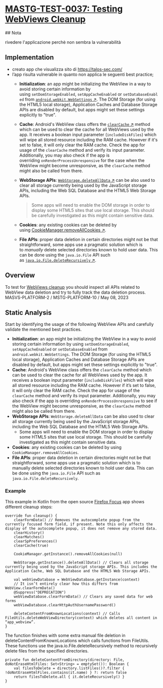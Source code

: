 # [MASTG-TEST-0037: Testing WebViews Cleanup](https://mas.owasp.org/MASTG/tests/android/MASVS-PLATFORM/MASTG-TEST-0037)

## Nota 

rivedere l'applicazione perchè non sembra la vulnerabilità


## Implementation

- creato app che visualizza sito di https://talos-sec.com/
- l’app risulta vulnerable in quanto non applica le seguenti best practice;
    - **Initialization**: an app might be initializing the WebView in a way to avoid storing certain information by using `setDomStorageEnabled`, `setAppCacheEnabled` or `setDatabaseEnabled` from [`android.webkit.WebSettings` ↗](https://developer.android.com/reference/android/webkit/WebSettings). The DOM Storage (for using the HTML5 local storage), Application Caches and Database Storage APIs are disabled by default, but apps might set these settings explicitly to "true".
    - **Cache**: Android's WebView class offers the [`clearCache` ↗](https://developer.android.com/reference/android/webkit/WebView#clearCache(boolean)) method which can be used to clear the cache for all WebViews used by the app. It receives a boolean input parameter (`includeDiskFiles`) which will wipe all stored resource including the RAM cache. However if it's set to false, it will only clear the RAM cache. Check the app for usage of the `clearCache` method and verify its input parameter. Additionally, you may also check if the app is overriding `onRenderProcessUnresponsive` for the case when the WebView might become unresponsive, as the `clearCache` method might also be called from there.
    - **WebStorage APIs**: [`WebStorage.deleteAllData` ↗](https://developer.android.com/reference/android/webkit/WebStorage#deleteAllData) can be also used to clear all storage currently being used by the JavaScript storage APIs, including the Web SQL Database and the HTML5 Web Storage APIs.
        
        > Some apps will need to enable the DOM storage in order to display some HTML5 sites that use local storage. This should be carefully investigated as this might contain sensitive data.
        > 
    - **Cookies**: any existing cookies can be deleted by using [CookieManager.removeAllCookies ↗](https://developer.android.com/reference/android/webkit/CookieManager#removeAllCookies(android.webkit.ValueCallback%3Cjava.lang.Boolean%3E)).
    - **File APIs**: proper data deletion in certain directories might not be that straightforward, some apps use a pragmatic solution which is to *manually* delete selected directories known to hold user data. This can be done using the `java.io.File` API such as [`java.io.File.deleteRecursively` ↗](https://kotlinlang.org/api/latest/jvm/stdlib/kotlin.io/java.io.-file/delete-recursively.html).
    
## Overview

To test for [WebViews cleanup](https://developer.android.com/guide/webapps/managing-webview) you should inspect all APIs related to WebView data deletion and try to fully track the data deletion process.
MASVS-PLATFORM-2 / MSTG-PLATFORM-10 / May 08, 2023
## Static Analysis

Start by identifying the usage of the following WebView APIs and carefully validate the mentioned best practices.

- **Initialization**: an app might be initializing the WebView in a way to avoid storing certain information by using `setDomStorageEnabled`, `setAppCacheEnabled` or `setDatabaseEnabled` from `android.webkit.WebSettings`. The DOM Storage (for using the HTML5 local storage), Application Caches and Database Storage APIs are disabled by default, but apps might set these settings explicitly to "true".
- **Cache**: Android's WebView class offers the `clearCache` method which can be used to clear the cache for all WebViews used by the app. It receives a boolean input parameter (`includeDiskFiles`) which will wipe all stored resource including the RAM cache. However if it’s set to false, it will only clear the RAM cache. Check the app for usage of the `clearCache` method and verify its input parameter. Additionally, you may also check if the app is overriding `onRenderProcessUnresponsive` to see if the WebView might become unresponsive, as the `clearCache` method might also be called from there.
- **WebStorage APIs**: `WebStorage.deleteAllData` can be also used to clear all storage currently being used by the JavaScript storage APIs, including the Web SQL Database and the HTML5 Web Storage APIs. 
  - Some apps will need to enable the DOM storage in order to display some HTML5 sites that use local storage. This should be carefully investigated as this might contain sensitive data.
- **Cookies**: any existing cookies can be deleted by using `CookieManager.removeAllCookies`.
- **File APIs**: proper data deletion in certain directories might not be that straightforward, some apps use a pragmatic solution which is to manually delete selected directories known to hold user data. This can be done using the `java.io.File` API such as `java.io.File.deleteRecursively`.

### Example

This example in Kotlin from the open source [Firefox Focus](https://github.com/mozilla-mobile/focus-android) app shows different cleanup steps:

```
override fun cleanup() {
    clearFormData() // Removes the autocomplete popup from the currently focused form field, if present. Note this only affects the display of the autocomplete popup, it does not remove any stored data.
    clearHistory()
    clearMatches()
    clearSpPreferences()
    clearCache(true)
    
    CookieManager.getInstance().removeAllCookies(null)
    
    WebStorage.getInstance().deleteAllData() // Clears all storage currently being used by the JavaScript storage APIs. This includes the Application Cache, Web SQL Database and the HTML5 Web Storage APIs.
    
    val webViewDatabase = WebViewDatabase.getInstance(context)
    // It isn’t entirely clear how this differs from WebView.clearFormData()
    @Suppress("DEPRECATION")
    webViewDatabase.clearFormData() // Clears any saved data for web forms
    webViewDatabase.clearHttpAuthUsernamePassword()
    
    deleteContentFromKnownLocations(context) // Calls FileUtils.deleteWebViewDirectory(context) which deletes all content in “app_webview”.
}
```
The function finishes with some extra manual file deletion in deleteContentFromKnownLocations which calls functions from FileUtils. These functions use the java.io.File.deleteRecursively method to recursively delete files from the specified directories.
```
private fun deleteContentFromDirectory(directory: File, doNotEraseHtmlFiles: Set<String> = emptySet()): Boolean {
    val filesToDelete = directory.listFiles()?.filter { !doNotEraseHtmlFiles.contains(it.name) } ?: return false
    return filesToDelete.all { it.deleteRecursively() }
}

```